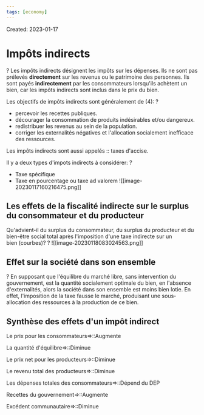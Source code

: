 ```yaml
---
tags: [economy] 
---
```

Created: 2023-01-17

# Impôts indirects
?
Les impôts indirects désignent les impôts sur les dépenses. Ils ne sont pas prélevés **directement** sur les revenus ou le patrimoine des personnes. Ils sont payés **indirectement** par les consommateurs lorsqu'ils achètent un bien, car les impôts indirects sont inclus dans le prix du bien.
<!--SR:!2023-04-25,55,230-->

Les objectifs de impôts indirects sont généralement de (4):
?
- percevoir les recettes publiques.
- décourager la consommation de produits indésirables et/ou dangereux.
- redistribuer les revenus au sein de la population.
- corriger les externalités négatives et l'allocation socialement inefficace des ressources.
<!--SR:!2023-04-06,33,237-->

Les impôts indirects sont aussi appelés :: taxes d'accise.
<!--SR:!2023-03-27,36,210-->

Il y a deux types d'impots indirects à considérer:
?
- Taxe spécifique
- Taxe en pourcentage ou taxe ad valorem
![[image-20230117160216475.png]]
<!--SR:!2023-03-10,12,210-->

## Les effets de la fiscalité indirecte sur le surplus du consommateur et du producteur
Qu'advient-il du surplus du consommateur, du surplus du producteur et du bien-être social total après l'imposition d'une taxe indirecte sur un bien (courbes)?
?
![[image-20230118083024563.png]]
<!--SR:!2023-03-11,32,244-->

## Effet sur la société dans son ensemble
?
En supposant que l'équilibre du marché libre, sans intervention du gouvernement, est la quantité socialement optimale du bien, en l'absence d'externalités, alors la société dans son ensemble est moins bien lotie. En effet, l'imposition de la taxe fausse le marché, produisant une sous-allocation des ressources à la production de ce bien.
<!--SR:!2023-03-21,33,204-->

## Synthèse des effets d'un impôt indirect 
Le prix pour les consommateurs=>::Augmente
<!--SR:!2023-04-09,45,224-->
La quantité d'équilibre=>::Diminue
<!--SR:!2023-03-23,34,204-->
Le prix net pour les producteurs=>::Diminue
<!--SR:!2023-05-02,62,244-->
Le revenu total des producteurs=>::Diminue
<!--SR:!2023-05-07,65,244-->
Les dépenses totales des consommateurs=>::Dépend du DEP
<!--SR:!2023-04-05,43,224-->
Recettes du gouvernement=>::Augmente
<!--SR:!2023-03-07,29,244-->
Excédent communautaire=>::Diminue
<!--SR:!2023-03-10,31,244-->



